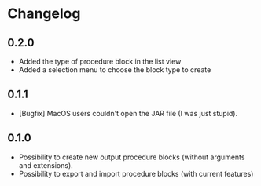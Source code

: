 # Changelog

## 0.2.0
* Added the type of procedure block in the list view
* Added a selection menu to choose the block type to create

## 0.1.1
* [Bugfix] MacOS users couldn't open the JAR file (I was just stupid).

## 0.1.0
* Possibility to create new output procedure blocks (without arguments and extensions).
* Possibility to export and import procedure blocks (with current features)